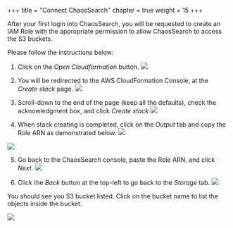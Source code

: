 +++
title = "Connect ChaosSearch"
chapter = true
weight = 15
+++

After your first login into ChaosSearch, you will be requested to create an IAM Role with the appropriate permission to allow ChaosSearch to access the S3 buckets.

Please follow the instructions below:

1. Click on the *Open Cloudformation* button.
![](/images/gettingstarted/create_cloudformation.jpg)

2. You will be redirected to the AWS CloudFormation Console, at the *Create stack* page.
![](/images/gettingstarted/create_stack.jpg)

3. Scroll-down to the end of the page (keep all the defaults), check the acknowledgment box, and click *Create stack*
![](/images/gettingstarted/create_stack_final.jpg)

4. When stack creating is completed, click on the *Output* tab and copy the Role ARN as demonstrated below:
![](/images/gettingstarted/stack_completed.jpg)
 
![](/images/gettingstarted/stack_output.jpg)

5. Go back to the ChaosSearch console, paste the Role ARN, and click *Next*.
![](/images/gettingstarted/role_arn.jpg)

6. Click the *Back* button at the top-left to go back to the *Storage* tab. 
![](/images/gettingstarted/cs_storage.jpg)

You should see you S3 bucket listed. Click on the bucket name to list the objects inside the bucket.

![](/images/gettingstarted/cs_bucket_list.jpg)


